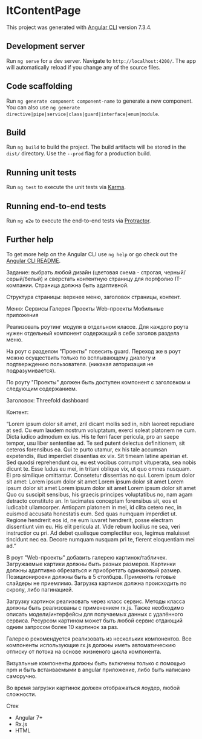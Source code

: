 # ItContentPage

This project was generated with [Angular CLI](https://github.com/angular/angular-cli) version 7.3.4.

## Development server

Run `ng serve` for a dev server. Navigate to `http://localhost:4200/`. The app will automatically reload if you change any of the source files.

## Code scaffolding

Run `ng generate component component-name` to generate a new component. You can also use `ng generate directive|pipe|service|class|guard|interface|enum|module`.

## Build

Run `ng build` to build the project. The build artifacts will be stored in the `dist/` directory. Use the `--prod` flag for a production build.

## Running unit tests

Run `ng test` to execute the unit tests via [Karma](https://karma-runner.github.io).

## Running end-to-end tests

Run `ng e2e` to execute the end-to-end tests via [Protractor](http://www.protractortest.org/).

## Further help

To get more help on the Angular CLI use `ng help` or go check out the [Angular CLI README](https://github.com/angular/angular-cli/blob/master/README.md).

Задание:
 выбрать любой дизайн (цветовая схема - строгая, черный/серый/белый) и сверстать контентную страницу для портфолио IT-компании. Страница должна быть адаптивной.

Структура страницы: верхнее меню, заголовок страницы, контент.

Меню:
Сервисы
Галерея
Проекты
Web-проекты
Мобильные приложения


Реализовать роутинг модуля в отдельном классе.
Для каждого роута нужен отдельный компонент содержащий в себе заголов раздела меню.

На роут с разделом "Проекты" повесить guard. Переход же в роут можно осуществить только по всплывающему диалогу и подтверждению пользователя. (никакая авторизация не подразумивается).

По роуту "Проекты" должен быть доступен компонент с заголовком и следующим содержанием.

Заголовок: Threefold dashboard

Контент:

“Lorem ipsum dolor sit amet, zril dicant mollis sed in, nibh laoreet repudiare at sed. Cu eum laudem nostrum voluptatum, exerci soleat platonem ne cum. Dicta iudico admodum ex ius. His te ferri facer pericula, pro an saepe tempor, usu liber sententiae ad. Te sed putent delectus definitionem, sit ceteros forensibus ea.
Qui te purto utamur, ex his tale accumsan expetendis, illud imperdiet dissentias ex vix. Sit timeam latine apeirian et. Sed quodsi reprehendunt cu, eu est vocibus corrumpit vituperata, sea nobis dicunt te. Esse ludus eu mei, in tritani oblique vix, ut quo omnes nusquam. Ei pro similique omittantur. Consetetur dissentias no qui.
Lorem ipsum dolor sit amet:
Lorem ipsum dolor sit amet
Lorem ipsum dolor sit amet
Lorem ipsum dolor sit amet
Lorem ipsum dolor sit amet
Lorem ipsum dolor sit amet
Quo cu suscipit sensibus, his graecis principes voluptatibus no, nam agam detracto constituto an. In tacimates conceptam forensibus sit, eos et iudicabit ullamcorper. Antiopam platonem in mei, id clita cetero nec, in euismod accusata honestatis eum. Sed quas numquam imperdiet ut.
Regione hendrerit eos id, ne eum iuvaret hendrerit, posse electram dissentiunt vim eu. His elit pericula at. Vide rebum lucilius ne sea, veri instructior cu pri. Ad debet qualisque complectitur eos, legimus maluisset tincidunt nec ea. Decore numquam nusquam pri te, fierent eloquentiam mei ad.”


В роут "Web-проекты" добавить галерею картинок/табличек. Загружаемые картики должны быть разных размеров. Картинки должны адаптивно обрезаться и приобретать одинаковый размер. Позиционироени должны быть в 5 столбцов. Применять готовые слайдеры не приемлимо. Загрузка картинок должна происходить по скролу, либо пагинацией.

Загрузку картинок реализовать через класс сервис. Методы класса должны быть реализованы с применением rx.js. Также необходимо описать модели/интерфейсы для получаемых данных с удалённого сервиса. Ресурсом картином может быть любой сервис отдающий одним запросом более 10 картинок за раз.

Галерею рекомендуется реализовать из нескольких компонентов. Все компоненты использующие rx.js должны иметь автоматическию отписку от потока на основе жизненого цикла компонента.

Визуальные компоненты должны быть включены только с помощью npm и быть встаиваемыми в angular приложение, либо быть написано саморучно.

Во время загрузки картинок должен отображаться лоудер, любой сложности.

Стек
- Angular 7+
- Rx.js
- HTML
